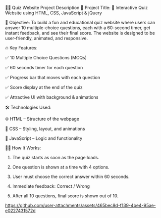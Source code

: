 🧠✨ Quiz Website Project Description
📌 Project Title:
🎯 Interactive Quiz Website using HTML, CSS, JavaScript & jQuery

🎯 Objective:
To build a fun and educational quiz website where users can answer 10 multiple-choice questions, each with a 60-second timer, get instant feedback, and see their final score. The website is designed to be user-friendly, animated, and responsive.

🔥 Key Features:

✅  10 Multiple Choice Questions (MCQs)

✅  60 seconds timer for each question

✅  Progress bar that moves with each question

✅  Score display at the end of the quiz

✅  Attractive UI with background & animations

🛠️ Technologies Used:

🌐 HTML – Structure of the webpage

🎨 CSS – Styling, layout, and animations

🤖 JavaScript – Logic and functionality

👨‍💻 How It Works:

1. The quiz starts as soon as the page loads.

2. One question is shown at a time with 4 options.

3. User must choose the correct answer within 60 seconds.

4. Immediate feedback: Correct / Wrong

5. After all 10 questions, final score is shown out of 10.

https://github.com/user-attachments/assets/465bec8d-f139-4be4-95ae-e0227431572d

